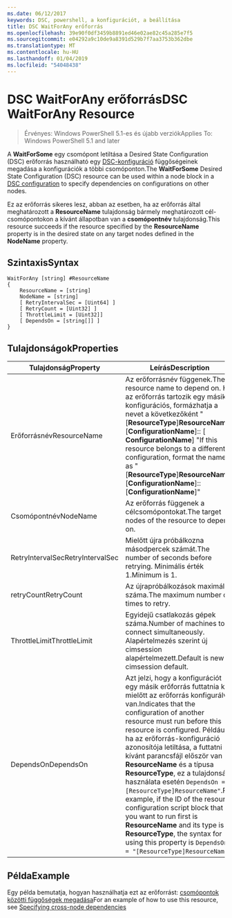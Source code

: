```yaml
---
ms.date: 06/12/2017
keywords: DSC, powershell, a konfigurációt, a beállítása
title: DSC WaitForAny erőforrás
ms.openlocfilehash: 39e90f0df3459b8891ed46e02ae82c45a285e7f5
ms.sourcegitcommit: e04292a9c10de9a8391d529b7f7aa3753b362dbe
ms.translationtype: MT
ms.contentlocale: hu-HU
ms.lasthandoff: 01/04/2019
ms.locfileid: "54048438"
---
```

# <a name="dsc-waitforany-resource"></a><span data-ttu-id="3d987-103">DSC WaitForAny erőforrás</span><span class="sxs-lookup"><span data-stu-id="3d987-103">DSC WaitForAny Resource</span></span>

> <span data-ttu-id="3d987-104">Érvényes: Windows PowerShell 5.1-es és újabb verziók</span><span class="sxs-lookup"><span data-stu-id="3d987-104">Applies To: Windows PowerShell 5.1 and later</span></span>

<span data-ttu-id="3d987-105">A **WaitForSome** egy csomópont letiltása a Desired State Configuration (DSC) erőforrás használható egy [DSC-konfiguráció](../../../configurations/configurations.md) függőségeinek megadása a konfigurációk a többi csomóponton.</span><span class="sxs-lookup"><span data-stu-id="3d987-105">The **WaitForSome** Desired State Configuration (DSC) resource can be used within a node block in a [DSC configuration](../../../configurations/configurations.md) to specify dependencies on configurations on other nodes.</span></span>

<span data-ttu-id="3d987-106">Ez az erőforrás sikeres lesz, abban az esetben, ha az erőforrás által meghatározott a **ResourceName** tulajdonság bármely meghatározott cél-csomópontokon a kívánt állapotban van a **csomópontnév** tulajdonság.</span><span class="sxs-lookup"><span data-stu-id="3d987-106">This resource succeeds if the resource specified by the **ResourceName** property is in the desired state on any target nodes defined in the **NodeName** property.</span></span>


## <a name="syntax"></a><span data-ttu-id="3d987-107">Szintaxis</span><span class="sxs-lookup"><span data-stu-id="3d987-107">Syntax</span></span>

```
WaitForAny [string] #ResourceName
{
    ResourceName = [string]
    NodeName = [string]
    [ RetryIntervalSec = [Uint64] ]
    [ RetryCount = [Uint32] ]
    [ ThrottleLimit = [Uint32]]
    [ DependsOn = [string[]] ]
}
```

## <a name="properties"></a><span data-ttu-id="3d987-108">Tulajdonságok</span><span class="sxs-lookup"><span data-stu-id="3d987-108">Properties</span></span>

|  <span data-ttu-id="3d987-109">Tulajdonság</span><span class="sxs-lookup"><span data-stu-id="3d987-109">Property</span></span>  |  <span data-ttu-id="3d987-110">Leírás</span><span class="sxs-lookup"><span data-stu-id="3d987-110">Description</span></span>   |
|---|---|
| <span data-ttu-id="3d987-111">Erőforrásnév</span><span class="sxs-lookup"><span data-stu-id="3d987-111">ResourceName</span></span>| <span data-ttu-id="3d987-112">Az erőforrásnév függenek.</span><span class="sxs-lookup"><span data-stu-id="3d987-112">The resource name to depend on.</span></span> <span data-ttu-id="3d987-113">Ha az erőforrás tartozik egy másik konfigurációs, formázhatja a nevet a következőként "[__ResourceType__]__ResourceName__:: [__ConfigurationName__]:: [ __ConfigurationName__] "</span><span class="sxs-lookup"><span data-stu-id="3d987-113">If this resource belongs to a different configuration, format the name as "[__ResourceType__]__ResourceName__::[__ConfigurationName__]::[__ConfigurationName__]"</span></span>|
| <span data-ttu-id="3d987-114">Csomópontnév</span><span class="sxs-lookup"><span data-stu-id="3d987-114">NodeName</span></span>| <span data-ttu-id="3d987-115">Az erőforrás függenek a célcsomópontokat.</span><span class="sxs-lookup"><span data-stu-id="3d987-115">The target nodes of the resource to depend on.</span></span>|
| <span data-ttu-id="3d987-116">RetryIntervalSec</span><span class="sxs-lookup"><span data-stu-id="3d987-116">RetryIntervalSec</span></span>| <span data-ttu-id="3d987-117">Mielőtt újra próbálkozna másodpercek számát.</span><span class="sxs-lookup"><span data-stu-id="3d987-117">The number of seconds before retrying.</span></span> <span data-ttu-id="3d987-118">Minimális érték 1.</span><span class="sxs-lookup"><span data-stu-id="3d987-118">Minimum is 1.</span></span>|
| <span data-ttu-id="3d987-119">retryCount</span><span class="sxs-lookup"><span data-stu-id="3d987-119">RetryCount</span></span>| <span data-ttu-id="3d987-120">Az újrapróbálkozások maximális száma.</span><span class="sxs-lookup"><span data-stu-id="3d987-120">The maximum number of times to retry.</span></span>|
| <span data-ttu-id="3d987-121">ThrottleLimit</span><span class="sxs-lookup"><span data-stu-id="3d987-121">ThrottleLimit</span></span>| <span data-ttu-id="3d987-122">Egyidejű csatlakozás gépek száma.</span><span class="sxs-lookup"><span data-stu-id="3d987-122">Number of machines to connect simultaneously.</span></span> <span data-ttu-id="3d987-123">Alapértelmezés szerint új cimsession alapértelmezett.</span><span class="sxs-lookup"><span data-stu-id="3d987-123">Default is new-cimsession default.</span></span>|
| <span data-ttu-id="3d987-124">DependsOn</span><span class="sxs-lookup"><span data-stu-id="3d987-124">DependsOn</span></span> | <span data-ttu-id="3d987-125">Azt jelzi, hogy a konfigurációt egy másik erőforrás futtatnia kell, mielőtt az erőforrás konfigurálva van.</span><span class="sxs-lookup"><span data-stu-id="3d987-125">Indicates that the configuration of another resource must run before this resource is configured.</span></span> <span data-ttu-id="3d987-126">Például, ha az erőforrás-konfiguráció azonosítója letiltása, a futtatni kívánt parancsfájl először van __ResourceName__ és a típusa __ResourceType__, ez a tulajdonság használata esetén `DependsOn = "[ResourceType]ResourceName"`.</span><span class="sxs-lookup"><span data-stu-id="3d987-126">For example, if the ID of the resource configuration script block that you want to run first is __ResourceName__ and its type is __ResourceType__, the syntax for using this property is `DependsOn = "[ResourceType]ResourceName"`.</span></span>|

## <a name="example"></a><span data-ttu-id="3d987-127">Példa</span><span class="sxs-lookup"><span data-stu-id="3d987-127">Example</span></span>

<span data-ttu-id="3d987-128">Egy példa bemutatja, hogyan használhatja ezt az erőforrást: [csomópontok közötti függőségek megadása](../../../configurations/crossNodeDependencies.md)</span><span class="sxs-lookup"><span data-stu-id="3d987-128">For an example of how to use this resource, see [Specifying cross-node dependencies](../../../configurations/crossNodeDependencies.md)</span></span>
